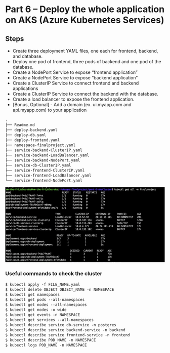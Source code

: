 #  Part 6 – Deploy the whole application on AKS (Azure Kubernetes Services)

## Steps

- Create three deployment YAML files, one each for frontend, backend, and database. 
- Deploy one pod of frontend, three pods of backend and one pod of the database. 
- Create a NodePort Service to expose “frontend application” 
- Create a NodePort Service to expose “backend application” 
- Create a ClusterIP Service to connect frontend and backend applications 
- Create a ClusterIP Service to connect the backend with the database. 
- Create a load balancer to expose the frontend application. 
- [Bonus, Optional] - Add a domain (ex. ui.myapp.com and api.myapp.com) to your application 

```
.
├── Readme.md
├── deploy-backend.yaml
├── deploy-db.yaml
├── deploy-frontend.yaml
├── namespace-finalproject.yaml
├── service-backend-ClusterIP.yaml
├── service-backend-LoadBalancer.yaml
├── service-backend-NodePort.yaml 
├── service-db-ClusterIP.yaml
├── service-frontend-ClusterIP.yaml
├── service-frontend-LoadBalancer.yaml
└── service-frontend-NodePort.yaml

```
![AKS Cluster](./assets/aks_bash.png)

### Useful commands to check the cluster
```
$ kubectl apply -f FILE_NAME.yaml
$ kubectl delete OBJECT OBJECT_NAME -n NAMESPACE
$ kubectl get namespaces
$ kubectl get pods --all-namespaces
$ kubectl get nodes --all-namespaces
$ kubectl get nodes -o wide
$ kubectl get events -n NAMESPACE
$ kubectl get services --all-namespaces
$ kubectl describe service db-service -n postgres
$ kubectl describe service backend-service -n backend
$ kubectl describe service frontend-service -n frontend
$ kubectl describe POD_NAME -n NAMESPACE
$ kubectl logs POD_NAME -n NAMESPACE

```